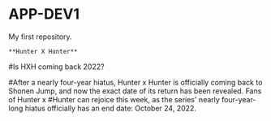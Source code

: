 # APP-DEV1
My first repository.

	**Hunter X Hunter**
  
  #Is HXH coming back 2022?
  
#After a nearly four-year hiatus, Hunter x Hunter is officially coming back to Shonen Jump, and now the exact date of its return has been revealed. Fans of Hunter x #Hunter can rejoice this week, as the series' nearly four-year-long hiatus officially has an end date: October 24, 2022.
